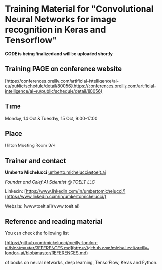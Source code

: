 # Training Material for "Convolutional Neural Networks for image recognition in Keras and Tensorflow"

__CODE is being finalized and will be uploaded shortly__

## Training PAGE on conference website

[https://conferences.oreilly.com/artificial-intelligence/ai-eu/public/schedule/detail/80056](https://conferences.oreilly.com/artificial-intelligence/ai-eu/public/schedule/detail/80056)

## Time

Monday, 14 Oct & Tuesday, 15 Oct,
9:00-17:00

## Place

Hilton Meeting Room 3/4

## Trainer and contact

__Umberto Michelucci__ [umberto.michelucci@toelt.ai](umberto.michelucci@toelt.ai)

_Founder and Chief AI Scientist @ TOELT LLC_

Linkedin: [https://www.linkedin.com/in/umbertomichelucci/](https://www.linkedin.com/in/umbertomichelucci/)

Website: [www.toelt.ai](www.toelt.ai)

## Reference and reading material

You can check the following list

[https://github.com/michelucci/oreilly-london-ai/blob/master/REFERENCES.md](https://github.com/michelucci/oreilly-london-ai/blob/master/REFERENCES.md)

of books on neural networks, deep learning, TensorFlow, Keras and Python.

